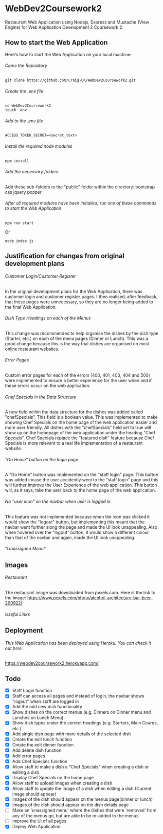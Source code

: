 # WebDev2Coursework2
Restaurant Web Application using Nodejs, Express and Mustache (View Engine) for Web Application Development 2 Coursework 2.
## How to start the Web Application
Here's how to start the Web Application on your local machine:
###### Clone the Repository
```
git clone https://github.com/Craig-UK/WebDev2Coursework2.git
```
###### Create the .env file
```
cd WebDev2Coursework2
touch .env
```
###### Add to the .env file
```
ACCESS_TOKEN_SECRET=<secret_text>
```
###### Install the required node modules
```
npm install
```
###### Add the necessary folders
Add these sub-folders to the "public" folder within the directory:
bootstrap
css
jquery
popper
###### After all required modules have been installed, run one of these commands to start the Web Application
```
npm run start
```
Or
```
node index.js
```
## Justification for changes from original development plans
###### Customer Login/Customer Register
In the original development plans for the Web Application, there was customer login and customer register
pages. I then realised, after feedback, that these pages were unnecessary, so they are no longer being added to the final Web Application.
###### Dish Type Headings on each of the Menus
This change was recommended to help organise the dishes by the dish type (Starter, etc.) on each of the menu pages (Dinner or Lunch). This was a good change because this is the way that dishes are organised on most online restaurant websites. 
###### Error Pages
Custom error pages for each of the errors (400, 401, 403, 404 and 500) were implemented to ensure a better experience for the user when and if these errors occur on the web application. 
###### Chef Specials in the Data Structure
A new field within the data structure for the dishes was added called "chefSpecials". This field is a boolean value. This was implemented to make showing Chef Specials on the home page of the web application easier and more user friendly. All dishes with the "chefSpecials" field set to true  will show up on the homepage of the web application under the heading "Chef Specials". Chef Specials replace the "featured dish" feature because Chef Specials is more relevant to a real life implementation of a restaurant website.
###### "Go Home" button on the login page
A "Go Home" button was implemented on the "staff login" page. This button was added incase the user accidently went to the "staff login" page and this will further improve the User Experience of the web application. This button will, as it says, take the user back to the home page of the web application. 
###### No "user icon" on the navbar when user is logged in
This feature was not implemented because when the icon was clicked it would show the "logout" button, but
implementing this meant that the navbar went further along the page and made the UI look unappealing. Also
when hovered over the "logout" button, it would show a different colour than that of the navbar and again, made the UI look unappealing.
###### "Unassigned Menu"

## Images
###### Restaurant
The restaurant image was downloaded from pexels.com. 
Here is the link to the image: https://www.pexels.com/photo/alcohol-architecture-bar-beer-260922/
###### Useful Links

## Deployment
###### This Web Application has been deployed using Heroku. You can check it out here:
https://webdev2coursework2.herokuapp.com/
## Todo
- [x] Staff Login function
- [x] Staff can access all pages and instead of login, the navbar shows "logout" when staff are logged in
- [x] Add the add new dish functionality
- [x] Show dishes on the correct menus (e.g. Dinners on Dinner menu and Lunches on Lunch Menu)
- [x] Show dish types under the correct headings (e.g. Starters, Main Coures, etc.)
- [x] Add single dish page with more details of the selected dish
- [x] Create the edit lunch function
- [x] Create the edit dinner function
- [x] Add delete dish function
- [x] Add error pages
- [x] Add Chef Specials function
- [x] Allow staff to make a dish a "Chef Specials" when creating a dish or editing a dish
- [x] Display Chef Specials on the home page
- [x] Allow staff to upload images when creating a dish
- [x] Allow staff to update the image of a dish when editing a dish (Current image should appear)
- [x] Images of the dish should appear on the menus page(dinner or lunch)
- [x] Images of the dish should appear on the dish details page
- [ ] Make an 'unassigned menu' where the dishes that were 'removed' from any of the menus go, but are able to be re-added to the menus.
- [ ] Improve the UI of all pages
- [x] Deploy Web Application
